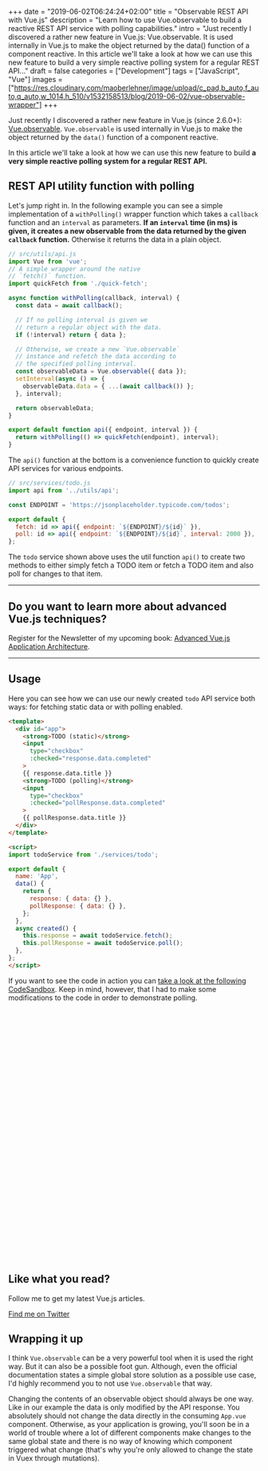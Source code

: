 +++
date = "2019-06-02T06:24:24+02:00"
title = "Observable REST API with Vue.js"
description = "Learn how to use Vue.observable to build a reactive REST API service with polling capabilities."
intro = "Just recently I discovered a rather new feature in Vue.js: Vue.observable. It is used internally in Vue.js to make the object returned by the data() function of a component reactive. In this article we'll take a look at how we can use this new feature to build a very simple reactive polling system for a regular REST API..."
draft = false
categories = ["Development"]
tags = ["JavaScript", "Vue"]
images = ["https://res.cloudinary.com/maoberlehner/image/upload/c_pad,b_auto,f_auto,q_auto,w_1014,h_510/v1532158513/blog/2019-06-02/vue-observable-wrapper"]
+++

Just recently I discovered a rather new feature in Vue.js (since 2.6.0+): [Vue.observable](https://vuejs.org/v2/api/#Vue-observable). `Vue.observable` is used internally in Vue.js to make the object returned by the `data()` function of a component reactive.

In this article we'll take a look at how we can use this new feature to build **a very simple reactive polling system for a regular REST API.**

## REST API utility function with polling

Let's jump right in. In the following example you can see a simple implementation of a `withPolling()` wrapper function which takes a `callback` function and an `interval` as parameters. **If an `interval` time (in ms) is given, it creates a new observable from the data returned by the given `callback` function.** Otherwise it returns the data in a plain object.

```js
// src/utils/api.js
import Vue from 'vue';
// A simple wrapper around the native
// `fetch()` function.
import quickFetch from './quick-fetch';

async function withPolling(callback, interval) {
  const data = await callback();

  // If no polling interval is given we
  // return a regular object with the data.
  if (!interval) return { data };

  // Otherwise, we create a new `Vue.observable`
  // instance and refetch the data according to
  // the specified polling interval.
  const observableData = Vue.observable({ data });
  setInterval(async () => {
    observableData.data = { ...(await callback()) };
  }, interval);

  return observableData;
}

export default function api({ endpoint, interval }) {
  return withPolling(() => quickFetch(endpoint), interval);
}
```

The `api()` function at the bottom is a convenience function to quickly create API services for various endpoints.

```js
// src/services/todo.js
import api from '../utils/api';

const ENDPOINT = 'https://jsonplaceholder.typicode.com/todos';

export default {
  fetch: id => api({ endpoint: `${ENDPOINT}/${id}` }),
  poll: id => api({ endpoint: `${ENDPOINT}/${id}`, interval: 2000 }),
};
```

The `todo` service shown above uses the util function `api()` to create two methods to either simply fetch a TODO item or fetch a TODO item and also poll for changes to that item.

<div>
  <hr class="c-hr">
  <div class="c-service-info">
    <h2>Do you want to learn more about advanced Vue.js techniques?</h2>
    <p class="c-service-info__body">
      Register for the Newsletter of my upcoming book: <a class="c-anchor" href="https://oberlehner.us20.list-manage.com/subscribe?u=8476a98c5640f6c7b5530ea57&id=8b26bf120b" data-event-category="link" data-event-action="click: newsletter" data-event-label="Newsletter (article content)">Advanced Vue.js Application Architecture</a>.
    </p>
  </div>
  <hr class="c-hr">
</div>

## Usage

Here you can see how we can use our newly created `todo` API service both ways: for fetching static data or with polling enabled.

```html
<template>
  <div id="app">
    <strong>TODO (static)</strong>
    <input
      type="checkbox"
      :checked="response.data.completed"
    >
    {{ response.data.title }}
    <strong>TODO (polling)</strong>
    <input
      type="checkbox"
      :checked="pollResponse.data.completed"
    >
    {{ pollResponse.data.title }}
  </div>
</template>

<script>
import todoService from './services/todo';

export default {
  name: 'App',
  data() {
    return {
      response: { data: {} },
      pollResponse: { data: {} },
    };
  },
  async created() {
    this.response = await todoService.fetch();
    this.pollResponse = await todoService.poll();
  },
};
</script>
```

If you want to see the code in action you can [take a look at the following CodeSandbox](https://codesandbox.io/s/observable-rest-api-with-vuejs-hv54n). Keep in mind, however, that I had to make some modifications to the code in order to demonstrate polling.

<div class="c-content__broad">
  <iframe data-src="https://codesandbox.io/embed/observable-rest-api-with-vuejs-hv54n?fontsize=14&module=%2Fsrc%2FApp.vue&view=editor" title="Implementing the Builder Pattern in Vue.js: Listings" style="width:100%; height:500px; border:0; border-radius: 4px; overflow:hidden;" sandbox="allow-modals allow-forms allow-popups allow-scripts allow-same-origin"></iframe>
</div>

<div class="c-content__broad">
  <div class="c-twitter-teaser">
    <div class="c-twitter-teaser__content">
      <h2 class="c-twitter-teaser__headline">Like what you read?</h2>
      <p class="c-twitter-teaser__body">
        Follow me to get my latest Vue.js articles.
      </p>
      <a class="c-button c-button--outline c-twitter-teaser__button" rel="nofollow" href="https://twitter.com/maoberlehner" data-event-category="link" data-event-action="click: contact" data-event-label="Twitter (article content)">
        Find me on Twitter
      </a>
    </div>
  </div>
</div>

## Wrapping it up

I think `Vue.observable` can be a very powerful tool when it is used the right way. But it can also be a possible foot gun. Although, even the official documentation states a simple global store solution as a possible use case, I'd highly recommend you to not use `Vue.observable` that way.

Changing the contents of an observable object should always be one way. Like in our example the data is only modified by the API response. You absolutely should not change the data directly in the consuming `App.vue` component. Otherwise, as your application is growing, you'll soon be in a world of trouble where a lot of different components make changes to the same global state and there is no way of knowing which component triggered what change (that's why you're only allowed to change the state in Vuex through mutations).

